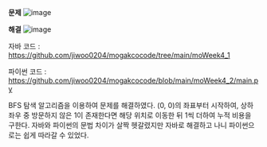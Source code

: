 **문제**
![image](https://user-images.githubusercontent.com/90139549/180788220-a7f86b3d-f64f-49ee-b8aa-0811a09a84a8.png)


**해결**
![image](https://user-images.githubusercontent.com/90139549/181056895-8854b7e6-ac27-4fdc-a9ed-3c2074687689.png)

자바 코드 : https://github.com/jiwoo0204/mogakcocode/tree/main/moWeek4_1

파이썬 코드 : https://github.com/jiwoo0204/mogakcocode/blob/main/moWeek4_2/main.py


BFS 탐색 알고리즘을 이용하여 문제를 해결하였다. (0, 0)의 좌표부터 시작하여, 상하좌우 중 방문하지 않은 1이 존재한다면 해당 위치로 이동한 뒤 1씩 더하여 누적 비용을 구한다. 자바와 파이썬의 문법 차이가 살짝 헷갈렸지만 자바로 해결하고 나니 파이썬으로는 쉽게 따라갈 수 있었다. 

